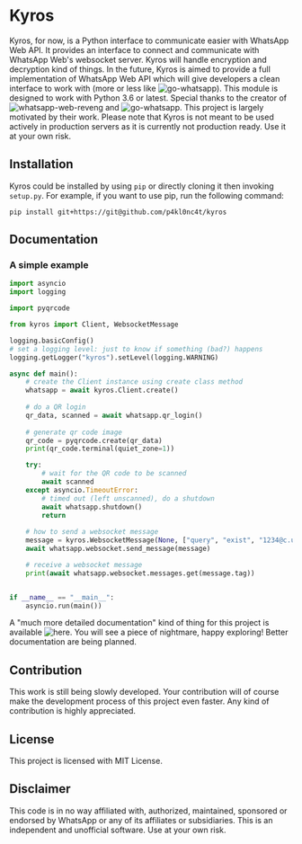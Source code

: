 # Kyros
Kyros, for now, is a Python interface to communicate easier with WhatsApp Web API.
It provides an interface to connect and communicate with WhatsApp Web's websocket server.
Kyros will handle encryption and decryption kind of things.
In the future, Kyros is aimed to provide a full implementation of WhatsApp Web API which will give developers
a clean interface to work with (more or less like ![go-whatsapp](https://github.com/Rhymen/go-whatsapp)).
This module is designed to work with Python 3.6 or latest.
Special thanks to the creator of ![whatsapp-web-reveng](https://github.com/sigalor/whatsapp-web-reveng)
and ![go-whatsapp](https://github.com/Rhymen/go-whatsapp). This project is largely motivated by their work.
Please note that Kyros is not meant to be used actively in production servers as it is currently not 
production ready. Use it at your own risk.

## Installation
Kyros could be installed by using `pip` or directly cloning it then invoking `setup.py`.
For example, if you want to use pip, run the following command:
```
pip install git+https://git@github.com/p4kl0nc4t/kyros
```

## Documentation
### A simple example
```python
import asyncio
import logging

import pyqrcode

from kyros import Client, WebsocketMessage

logging.basicConfig()
# set a logging level: just to know if something (bad?) happens
logging.getLogger("kyros").setLevel(logging.WARNING)

async def main():
    # create the Client instance using create class method
    whatsapp = await kyros.Client.create()
    
    # do a QR login
    qr_data, scanned = await whatsapp.qr_login()
    
    # generate qr code image
    qr_code = pyqrcode.create(qr_data)
    print(qr_code.terminal(quiet_zone=1))

    try:
        # wait for the QR code to be scanned
        await scanned
    except asyncio.TimeoutError:
        # timed out (left unscanned), do a shutdown
        await whatsapp.shutdown()
        return
    
    # how to send a websocket message
    message = kyros.WebsocketMessage(None, ["query", "exist", "1234@c.us"])
    await whatsapp.websocket.send_message(message)

    # receive a websocket message
    print(await whatsapp.websocket.messages.get(message.tag))


if __name__ == "__main__":
    asyncio.run(main())
```
A "much more detailed documentation" kind of thing for this project is available ![here](https://p4kl0nc4t.github.io/kyros/).
You will see a piece of nightmare, happy exploring! Better documentation are being planned.

## Contribution
This work is still being slowly developed. Your contribution will of course
make the development process of this project even faster. Any kind of contribution
is highly appreciated.

## License
This project is licensed with MIT License.

## Disclaimer
This code is in no way affiliated with, authorized, maintained, sponsored
or endorsed by WhatsApp or any of its affiliates or subsidiaries. This is
an independent and unofficial software. Use at your own risk.
